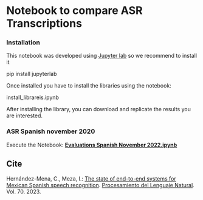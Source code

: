 # Notebook to compare ASR Transcriptions



### Installation

This notebook was developed using [Jupyter lab](https://jupyter.org/install) so
we recommend to install it

   
   pip install jupyterlab


Once installed you have to install the libraries using the notebook:

   
   install_librareis.ipynb


After installing the library, you can download and replicate the results you are
interested.


### ASR Spanish november 2020

Execute the Notebook: __[Evaluations Spanish November
2022.ipynb](https://github.com/ivanvladimir/speech_transcriptions_analysis/blob/master/notebooks/Evaluations%20Spanish%20November%202022.ipynb)__



## Cite

Hernández-Mena, C., Meza, I.: [The state of end-to-end systems for Mexican Spanish speech recognition](http://journal.sepln.org/sepln/ojs/ojs/index.php/pln/article/view/6485).
[Procesamiento del Lenguaje Natural](http://journal.sepln.org/sepln/ojs/ojs/index.php/pln/index). Vol. 70. 2023.
